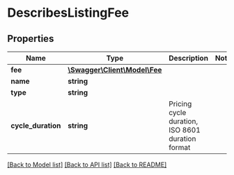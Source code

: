 # DescribesListingFee

## Properties
Name | Type | Description | Notes
------------ | ------------- | ------------- | -------------
**fee** | [**\Swagger\Client\Model\Fee**](Fee.md) |  | 
**name** | **string** |  | 
**type** | **string** |  | 
**cycle_duration** | **string** | Pricing cycle duration, ISO 8601 duration format | 

[[Back to Model list]](../../README.md#documentation-for-models) [[Back to API list]](../../README.md#documentation-for-api-endpoints) [[Back to README]](../../README.md)

